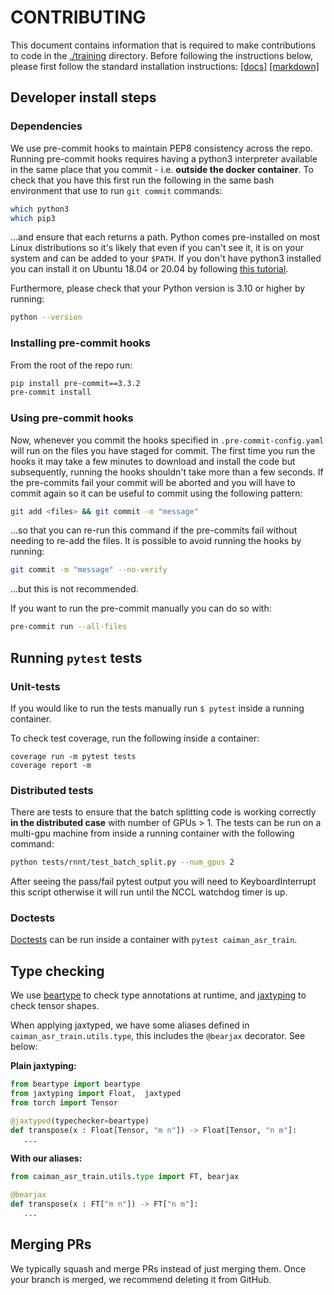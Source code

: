 # CONTRIBUTING

This document contains information that is required to make contributions to code in the [./training](./) directory. Before following the instructions below, please first follow the standard installation instructions: [[docs]](https://caiman-asr.myrtle.ai/training/installation.html) [[markdown]](./../docs/src/training/installation.md)

## Developer install steps <a name="dev_install"></a>

### Dependencies

We use pre-commit hooks to maintain PEP8 consistency across the repo.
Running pre-commit hooks requires having a python3 interpreter available in the same place that you commit - i.e. **outside the docker container**. To check that you have this first run the following in the same bash environment that use to run `git commit` commands:

```bash
which python3
which pip3
```

...and ensure that each returns a path. Python comes pre-installed on most Linux distributions so it's likely that even if you can't see it, it is on your system and can be added to your `$PATH`. If you don't have python3 installed you can install it on Ubuntu 18.04 or 20.04 by following [this tutorial](https://phoenixnap.com/kb/how-to-install-python-3-ubuntu).

Furthermore, please check that your Python version is 3.10 or higher by running:

```bash
python --version
```

### Installing pre-commit hooks

From the root of the repo run:

```bash
pip install pre-commit==3.3.2
pre-commit install
```

### Using pre-commit hooks

Now, whenever you commit the hooks specified in `.pre-commit-config.yaml` will run on the files you have staged for commit.
The first time you run the hooks it may take a few minutes to download and install the code but subsequently, running the hooks shouldn't take more than a few seconds. If the pre-commits fail your commit will be aborted and you will have to commit again so it can be useful to commit using the following pattern:

```bash
git add <files> && git commit -m "message"
```

...so that you can re-run this command if the pre-commits fail without needing to re-add the files. It is possible to avoid running the hooks by running:

```bash
git commit -m "message" --no-verify
```

...but this is not recommended.

If you want to run the pre-commit manually you can do so with:

```bash
pre-commit run --all-files
```

## Running `pytest` tests <a name="pytest"></a>

### Unit-tests

If you would like to run the tests manually run `$ pytest` inside a running container.

To check test coverage, run the following inside a container:

```
coverage run -m pytest tests
coverage report -m
```

### Distributed tests

There are tests to ensure that the batch splitting code is working correctly **in the distributed case** with number of GPUs > 1. The tests can be run on a multi-gpu machine from inside a running container with the following command:

```bash
python tests/rnnt/test_batch_split.py --num_gpus 2
```

After seeing the pass/fail pytest output you will need to KeyboardInterrupt this script otherwise it will run until the NCCL watchdog timer is up.

### Doctests

[Doctests](https://docs.python.org/3/library/doctest.html) can be run inside a container with `pytest caiman_asr_train`.

## Type checking

We use [beartype](https://beartype.readthedocs.io/en/latest/) to check type annotations at runtime, and [jaxtyping](https://docs.kidger.site/jaxtyping/) to check tensor shapes.

When applying jaxtyped, we have some aliases defined in `caiman_asr_train.utils.type`, this includes the `@bearjax` decorator. See below:

__Plain jaxtyping:__

```python
from beartype import beartype
from jaxtyping import Float,  jaxtyped
from torch import Tensor

@jaxtyped(typechecker=beartype)
def transpose(x : Float[Tensor, "m n"]) -> Float[Tensor, "n m"]:
   ...
```

__With our aliases:__

```python
from caiman_asr_train.utils.type import FT, bearjax

@bearjax
def transpose(x : FT["m n"]) -> FT["n m"]:
   ...
```

## Merging PRs

We typically squash and merge PRs instead of just merging them. Once your branch is merged, we recommend deleting it from GitHub.

